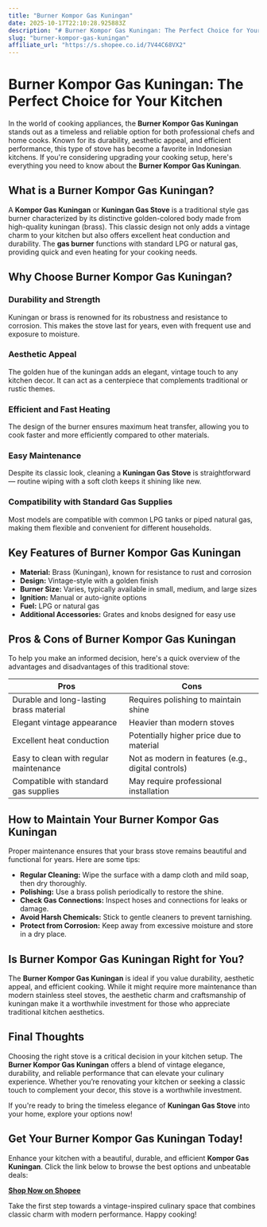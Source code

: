 ```yaml
---
title: "Burner Kompor Gas Kuningan"
date: 2025-10-17T22:10:28.925883Z
description: "# Burner Kompor Gas Kuningan: The Perfect Choice for Your Kitchen..."
slug: "burner-kompor-gas-kuningan"
affiliate_url: "https://s.shopee.co.id/7V44C68VX2"
---
```

# Burner Kompor Gas Kuningan: The Perfect Choice for Your Kitchen

In the world of cooking appliances, the **Burner Kompor Gas Kuningan** stands out as a timeless and reliable option for both professional chefs and home cooks. Known for its durability, aesthetic appeal, and efficient performance, this type of stove has become a favorite in Indonesian kitchens. If you're considering upgrading your cooking setup, here's everything you need to know about the **Burner Kompor Gas Kuningan**.

## What is a Burner Kompor Gas Kuningan?

A **Kompor Gas Kuningan** or **Kuningan Gas Stove** is a traditional style gas burner characterized by its distinctive golden-colored body made from high-quality kuningan (brass). This classic design not only adds a vintage charm to your kitchen but also offers excellent heat conduction and durability. The **gas burner** functions with standard LPG or natural gas, providing quick and even heating for your cooking needs.

## Why Choose Burner Kompor Gas Kuningan?

### Durability and Strength

Kuningan or brass is renowned for its robustness and resistance to corrosion. This makes the stove last for years, even with frequent use and exposure to moisture.

### Aesthetic Appeal

The golden hue of the kuningan adds an elegant, vintage touch to any kitchen decor. It can act as a centerpiece that complements traditional or rustic themes.

### Efficient and Fast Heating

The design of the burner ensures maximum heat transfer, allowing you to cook faster and more efficiently compared to other materials.

### Easy Maintenance

Despite its classic look, cleaning a **Kuningan Gas Stove** is straightforward — routine wiping with a soft cloth keeps it shining like new.

### Compatibility with Standard Gas Supplies

Most models are compatible with common LPG tanks or piped natural gas, making them flexible and convenient for different households.

## Key Features of Burner Kompor Gas Kuningan

- **Material:** Brass (Kuningan), known for resistance to rust and corrosion
- **Design:** Vintage-style with a golden finish
- **Burner Size:** Varies, typically available in small, medium, and large sizes
- **Ignition:** Manual or auto-ignite options
- **Fuel:** LPG or natural gas
- **Additional Accessories:** Grates and knobs designed for easy use

## Pros & Cons of Burner Kompor Gas Kuningan

To help you make an informed decision, here's a quick overview of the advantages and disadvantages of this traditional stove:

| Pros                                         | Cons                                              |
|----------------------------------------------|--------------------------------------------------|
| Durable and long-lasting brass material   | Requires polishing to maintain shine           |
| Elegant vintage appearance                  | Heavier than modern stoves                     |
| Excellent heat conduction                  | Potentially higher price due to material       |
| Easy to clean with regular maintenance      | Not as modern in features (e.g., digital controls) |
| Compatible with standard gas supplies      | May require professional installation          |

## How to Maintain Your Burner Kompor Gas Kuningan

Proper maintenance ensures that your brass stove remains beautiful and functional for years. Here are some tips:

- **Regular Cleaning:** Wipe the surface with a damp cloth and mild soap, then dry thoroughly.
- **Polishing:** Use a brass polish periodically to restore the shine.
- **Check Gas Connections:** Inspect hoses and connections for leaks or damage.
- **Avoid Harsh Chemicals:** Stick to gentle cleaners to prevent tarnishing.
- **Protect from Corrosion:** Keep away from excessive moisture and store in a dry place.

## Is Burner Kompor Gas Kuningan Right for You?

The **Burner Kompor Gas Kuningan** is ideal if you value durability, aesthetic appeal, and efficient cooking. While it might require more maintenance than modern stainless steel stoves, the aesthetic charm and craftsmanship of kuningan make it a worthwhile investment for those who appreciate traditional kitchen aesthetics.

## Final Thoughts

Choosing the right stove is a critical decision in your kitchen setup. The **Burner Kompor Gas Kuningan** offers a blend of vintage elegance, durability, and reliable performance that can elevate your culinary experience. Whether you’re renovating your kitchen or seeking a classic touch to complement your decor, this stove is a worthwhile investment.

If you're ready to bring the timeless elegance of **Kuningan Gas Stove** into your home, explore your options now!

## Get Your Burner Kompor Gas Kuningan Today!

Enhance your kitchen with a beautiful, durable, and efficient **Kompor Gas Kuningan**. Click the link below to browse the best options and unbeatable deals:

[**Shop Now on Shopee**](https://s.shopee.co.id/7V44C68VX2)

Take the first step towards a vintage-inspired culinary space that combines classic charm with modern performance. Happy cooking!